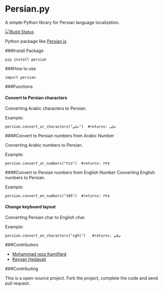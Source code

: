 Persian.py
==========

A simple Python library for Persian language localization.

[![Build Status](https://travis-ci.org/itmard/Persian.png?branch=master)](https://travis-ci.org/itmard/Persian)

Python package like [Persian.js](https://github.com/usablica/persian.js)

###Install Package
```
pip install persian
```
###How to use
```
import persian
```
###Functions

#### Convert to Persian characters
Converting Arabic characters to Persian.

Example:
```
persian.convert_ar_characters("علي")  #returns: علی
```

####Convert to Persian numbers from Arabic Number

Converting Arabic numbers to Persian.

Example:

```
persian.convert_ar_numbers("٣٤٥")  #returns: ۳۴۵
```


####Convert to Persian numbers from English Number
Converting English numbers to Persian.

Example:

```
persian.convert_en_numbers("345")  #returns: ۳۴۵
```



#### Change keyboard layout
Converting Persian char to English char.

Example:

```
persian.convert_en_characters("sghl")   #returns: سلام
```



###Contributors

- [Mohammad reza Kamlifard](http://kamalifard.ir/)
- [Keyvan Hedayati](https://github.com/k1-hedayati)

###Contributing

This is a open-source project. Fork the project, complete the code and send pull request.

